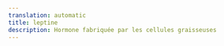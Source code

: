 ```yaml
---
translation: automatic
title: leptine
description: Hormone fabriquée par les cellules graisseuses
---
```


